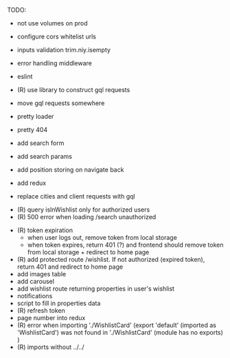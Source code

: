 TODO:

- not use volumes on prod
- configure cors whitelist urls
- inputs validation trim.niy.isempty
- error handling middleware
- eslint
- (R) use library to construct gql requests
- move gql requests somewhere
- pretty loader
- pretty 404
- add search form
- add search params
- add position storing on navigate back
- add redux

- replace cities and client requests with gql
+ (R) query isInWishlist only for authorized users
+ (R) 500 error when loading /search unauthorized
- (R) token expiration
   - when user logs out, remove token from local storage
   - when token expires, return 401 (?) and frontend should remove token from local storage + redirect to home page
- (R) add protected route /wishlist. If not authorized (expired token), return 401 and redirect to home page
- add images table
- add carousel
- add wishlist route returning properties in user's wishlist
- notifications
- script to fill in properties data
- (R) refresh token
- page number into redux
- (R) error when importing './WishlistCard' (export 'default' (imported as 'WishlistCard') was not found in './WishlistCard' (module has no exports)
  )
- (R) imports without ../../